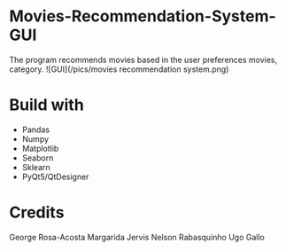 # Movies-Recommendation-System-GUI
The program recommends movies based in the user preferences movies, category.
![GUI](/pics/movies recommendation system.png)

# Build with
* Pandas
* Numpy
* Matplotlib
* Seaborn
* Sklearn
* PyQt5/QtDesigner

# Credits
George Rosa-Acosta
Margarida Jervis
Nelson Rabasquinho
Ugo Gallo




